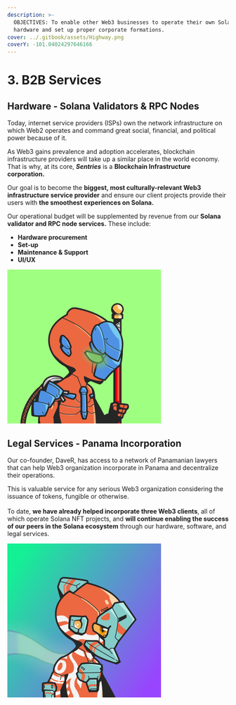 ```yaml
---
description: >-
  OBJECTIVES: To enable other Web3 businesses to operate their own Solana
  hardware and set up proper corporate formations.
cover: ../.gitbook/assets/Highway.png
coverY: -101.04024297646166
---
```


# 3. B2B Services

## Hardware - Solana Validators & RPC Nodes

Today, internet service providers (ISPs) own the network infrastructure on which Web2 operates and command great social, financial, and political power because of it.

As Web3 gains prevalence and adoption accelerates, blockchain infrastructure providers will take up a similar place in the world economy. That is why, at its core, _**Sentries**_ is a **Blockchain Infrastructure corporation.**

Our goal is to become the **biggest, most culturally-relevant Web3 infrastructure service provider** and ensure our client projects provide their users with **the smoothest experiences on Solana.**

Our operational budget will be supplemented by revenue from our **Solana** **validator and RPC node services.** These include:

* **Hardware procurement**
* **Set-up**
* **Maintenance & Support**
* **UI/UX**

![](../.gitbook/assets/WebSample6.jpg)

## Legal Services - Panama Incorporation

Our co-founder, DaveR, has access to a network of Panamanian lawyers that can help Web3 organization incorporate in Panama and decentralize their operations.

This is valuable service for any serious Web3 organization considering the issuance of tokens, fungible or otherwise.\
\
To date, **we have already helped incorporate three Web3 clients**, all of which operate Solana NFT projects, and **will continue enabling the success of our peers in the Solana ecosystem** through our hardware, software, and legal services.

![Rare Trait: Solana background, Tribal tattoos](../.gitbook/assets/WebSample5.jpg)
